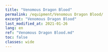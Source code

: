 ```yaml
---
title: "Venomous Dragon Blood"
permalink: /equipment/Venomous Dragon Blood/
excerpt: "Venomous Dragon Blood"
last_modified_at: 2021-01-26
lang: en
ref: "Venomous Dragon Blood.md"
toc: false
classes: wide
---
```


